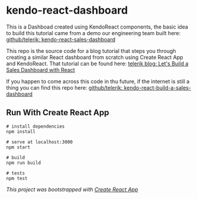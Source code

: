 # kendo-react-dashboard
This is a Dashboad created using KendoReact components, the basic idea to build this tutorial came from a demo our engineering team built here:
[github/telerik: kendo-react-sales-dashboard](https://github.com/telerik/kendo-react-sales-dashboard)

This repo is the source code for a blog tutorial that steps you through creating a similar React dashboard from scratch using Create React App and KendoReact. That tutorial can be found here:
[telerik blog: Let's Build a Sales Dashboard with React](https://www.telerik.com/blogs/lets-build-a-sales-dashboard-with-react)

If you happen to come across this code in thu future, if the internet is still a thing you can find this repo here:
[github/telerik: kendo-react-build-a-sales-dashboard](https://github.com/telerik/kendo-react-build-a-sales-dashboard)

## Run With Create React App

```
# install dependencies
npm install

# serve at localhost:3000
npm start

# build
npm run build

# tests
npm test
```

*This project was bootstrapped with [Create React App](https://github.com/facebook/create-react-app)*